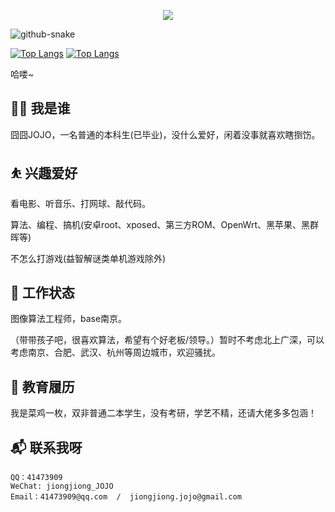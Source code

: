 <p align="center"> 
  <img src="https://profile-counter.glitch.me/jiongjiongJOJO/count.svg" />
</p>

<picture>
  <source media="(prefers-color-scheme: dark)" srcset="./dist/github-snake-dark.svg" />
  <source media="(prefers-color-scheme: light)" srcset="./dist/github-snake.svg" />
  <img alt="github-snake" src="github-snake.svg" />
</picture>

[![Top Langs](https://github-readme-stats.vercel.app/api/top-langs/?username=jiongjiongJOJO&show_icons=true&role=OWNER,ORGANIZATION_MEMBER,COLLABORATOR&locale=cn&layout=compact)]()
[![Top Langs](https://github-readme-stats-one-bice.vercel.app/api?username=jiongjiongJOJO&show_icons=true&count_private=true&locale=cn)]()

哈喽~


## 👨‍💻 我是谁

囧囧JOJO，一名普通的本科生(已毕业)，没什么爱好，闲着没事就喜欢瞎捯饬。

## ⛹ 兴趣爱好

看电影、听音乐、打网球、敲代码。

算法、编程、搞机(安卓root、xposed、第三方ROM、OpenWrt、黑苹果、黑群晖等)

不怎么打游戏(益智解谜类单机游戏除外) 

## 🔭 工作状态

图像算法工程师，base南京。

（带带孩子吧，很喜欢算法，希望有个好老板/领导。）暂时不考虑北上广深，可以考虑南京、合肥、武汉、杭州等周边城市，欢迎骚扰。

## 🌱 教育履历

我是菜鸡一枚，双非普通二本学生，没有考研，学艺不精，还请大佬多多包涵！

## 📬 联系我呀

```
QQ：41473909
WeChat: jiongjiong_JOJO
Email：41473909@qq.com  /  jiongjiong.jojo@gmail.com
```
